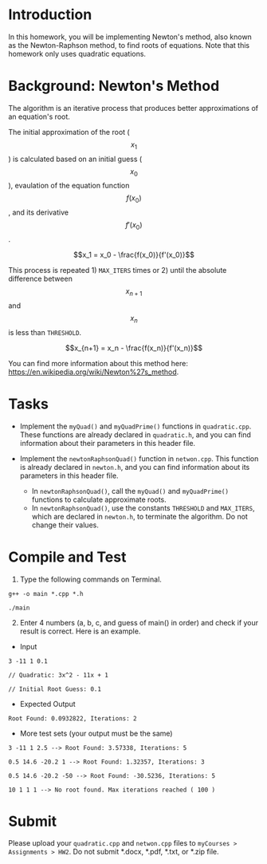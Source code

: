 # Introduction

In this homework, you will be implementing Newton's method, also known as the Newton-Raphson method, to find roots of equations. Note that this homework only uses quadratic equations.

# Background: Newton's Method

The algorithm is an iterative process that produces better approximations of an equation's root.

The initial approximation of the root ($$x_1$$) is calculated based on an initial guess ($$x_0$$), evaulation of the equation function $$f(x_0)$$, and its derivative $$f'(x_0)$$.

$$x_1 = x_0 - \frac{f(x_0)}{f'(x_0)}$$

This process is repeated 1) `MAX_ITERS` times or 2) until the absolute difference between $$x_{n+1}$$ and $$x_n$$ is less than `THRESHOLD`.

$$x_{n+1} = x_n - \frac{f(x_n)}{f'(x_n)}$$

You can find more information about this method here: https://en.wikipedia.org/wiki/Newton%27s_method.

# Tasks

* Implement the `myQuad()` and `myQuadPrime()` functions in `quadratic.cpp`. These functions are already declared in `quadratic.h`, and you can find information about their parameters in this header file.
  
* Implement the `newtonRaphsonQuad()` function in `netwon.cpp`. This function is already declared in `newton.h`, and you can find information about its parameters in this header file.
  * In `newtonRaphsonQuad()`, call the `myQuad()` and `myQuadPrime()` functions to calculate approximate roots.
  * In `newtonRaphsonQuad()`, use the constants `THRESHOLD` and `MAX_ITERS`, which are declared in `newton.h`, to terminate the algorithm. Do not change their values.

# Compile and Test

1. Type the following commands on Terminal.

```
g++ -o main *.cpp *.h
```
```
./main
```

2. Enter 4 numbers (a, b, c, and guess of main() in order) and check if your result is correct. Here is an example.
 * Input
 ```
 3 -11 1 0.1
 
 // Quadratic: 3x^2 - 11x + 1

 // Initial Root Guess: 0.1
 ```

 * Expected Output
 ```
 Root Found: 0.0932822, Iterations: 2
 ```

  * More test sets (your output must be the same)
  ```
  3 -11 1 2.5 --> Root Found: 3.57338, Iterations: 5
  ```
  ```
  0.5 14.6 -20.2 1 --> Root Found: 1.32357, Iterations: 3
  ```
  ```
  0.5 14.6 -20.2 -50 --> Root Found: -30.5236, Iterations: 5
  ```
  ```
  10 1 1 1 --> No root found. Max iterations reached ( 100 )
  ```

# Submit

Please upload your `quadratic.cpp` and `netwon.cpp` files to `myCourses > Assignments > HW2`. Do not submit *.docx, *.pdf, *.txt, or *.zip file. 
